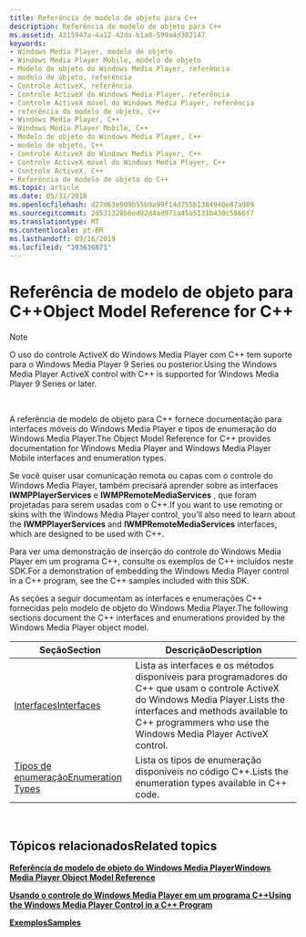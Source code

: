 ```yaml
---
title: Referência de modelo de objeto para C++
description: Referência de modelo de objeto para C++
ms.assetid: 4215947a-4a12-42da-b1a0-599a4d382147
keywords:
- Windows Media Player, modelo de objeto
- Windows Media Player Mobile, modelo de objeto
- Modelo de objeto do Windows Media Player, referência
- modelo de objeto, referência
- Controle ActiveX, referência
- Controle ActiveX do Windows Media Player, referência
- Controle ActiveX móvel do Windows Media Player, referência
- referência do modelo de objeto, C++
- Windows Media Player, C++
- Windows Media Player Mobile, C++
- Modelo de objeto do Windows Media Player, C++
- modelo de objeto, C++
- Controle ActiveX do Windows Media Player, C++
- Controle ActiveX móvel do Windows Media Player, C++
- Controle ActiveX, C++
- Referência de modelo de objeto do C++
ms.topic: article
ms.date: 05/31/2018
ms.openlocfilehash: d27d63e909b55b9a99f14d755b1384940e87a989
ms.sourcegitcommit: 2d531328b6ed82d4ad971a45a5131b430c5866f7
ms.translationtype: MT
ms.contentlocale: pt-BR
ms.lasthandoff: 09/16/2019
ms.locfileid: "103636871"
---
```

# <a name="object-model-reference-for-c"></a><span data-ttu-id="174d0-119">Referência de modelo de objeto para C++</span><span class="sxs-lookup"><span data-stu-id="174d0-119">Object Model Reference for C++</span></span>

> [!Note]  
> <span data-ttu-id="174d0-120">O uso do controle ActiveX do Windows Media Player com C++ tem suporte para o Windows Media Player 9 Series ou posterior.</span><span class="sxs-lookup"><span data-stu-id="174d0-120">Using the Windows Media Player ActiveX control with C++ is supported for Windows Media Player 9 Series or later.</span></span>

 

<span data-ttu-id="174d0-121">A referência de modelo de objeto para C++ fornece documentação para interfaces móveis do Windows Media Player e tipos de enumeração do Windows Media Player.</span><span class="sxs-lookup"><span data-stu-id="174d0-121">The Object Model Reference for C++ provides documentation for Windows Media Player and Windows Media Player Mobile interfaces and enumeration types.</span></span>

<span data-ttu-id="174d0-122">Se você quiser usar comunicação remota ou capas com o controle do Windows Media Player, também precisará aprender sobre as interfaces **IWMPPlayerServices** e **IWMPRemoteMediaServices** , que foram projetadas para serem usadas com o C++.</span><span class="sxs-lookup"><span data-stu-id="174d0-122">If you want to use remoting or skins with the Windows Media Player control, you'll also need to learn about the **IWMPPlayerServices** and **IWMPRemoteMediaServices** interfaces, which are designed to be used with C++.</span></span>

<span data-ttu-id="174d0-123">Para ver uma demonstração de inserção do controle do Windows Media Player em um programa C++, consulte os exemplos de C++ incluídos neste SDK.</span><span class="sxs-lookup"><span data-stu-id="174d0-123">For a demonstration of embedding the Windows Media Player control in a C++ program, see the C++ samples included with this SDK.</span></span>

<span data-ttu-id="174d0-124">As seções a seguir documentam as interfaces e enumerações C++ fornecidas pelo modelo de objeto do Windows Media Player.</span><span class="sxs-lookup"><span data-stu-id="174d0-124">The following sections document the C++ interfaces and enumerations provided by the Windows Media Player object model.</span></span>



| <span data-ttu-id="174d0-125">Seção</span><span class="sxs-lookup"><span data-stu-id="174d0-125">Section</span></span>                                    | <span data-ttu-id="174d0-126">Descrição</span><span class="sxs-lookup"><span data-stu-id="174d0-126">Description</span></span>                                                                                                     |
|--------------------------------------------|-----------------------------------------------------------------------------------------------------------------|
| [<span data-ttu-id="174d0-127">Interfaces</span><span class="sxs-lookup"><span data-stu-id="174d0-127">Interfaces</span></span>](interfaces.md)               | <span data-ttu-id="174d0-128">Lista as interfaces e os métodos disponíveis para programadores do C++ que usam o controle ActiveX do Windows Media Player.</span><span class="sxs-lookup"><span data-stu-id="174d0-128">Lists the interfaces and methods available to C++ programmers who use the Windows Media Player ActiveX control.</span></span> |
| [<span data-ttu-id="174d0-129">Tipos de enumeração</span><span class="sxs-lookup"><span data-stu-id="174d0-129">Enumeration Types</span></span>](enumeration-types.md) | <span data-ttu-id="174d0-130">Lista os tipos de enumeração disponíveis no código C++.</span><span class="sxs-lookup"><span data-stu-id="174d0-130">Lists the enumeration types available in C++ code.</span></span>                                                              |



 

## <a name="related-topics"></a><span data-ttu-id="174d0-131">Tópicos relacionados</span><span class="sxs-lookup"><span data-stu-id="174d0-131">Related topics</span></span>

<dl> <dt>

[<span data-ttu-id="174d0-132">**Referência de modelo de objeto do Windows Media Player**</span><span class="sxs-lookup"><span data-stu-id="174d0-132">**Windows Media Player Object Model Reference**</span></span>](windows-media-player-object-model-reference.md)
</dt> <dt>

[<span data-ttu-id="174d0-133">**Usando o controle do Windows Media Player em um programa C++**</span><span class="sxs-lookup"><span data-stu-id="174d0-133">**Using the Windows Media Player Control in a C++ Program**</span></span>](using-the-windows-media-player-control-in-a-c---program.md)
</dt> <dt>

[<span data-ttu-id="174d0-134">**Exemplos**</span><span class="sxs-lookup"><span data-stu-id="174d0-134">**Samples**</span></span>](samples.md)
</dt> </dl>

 

 





